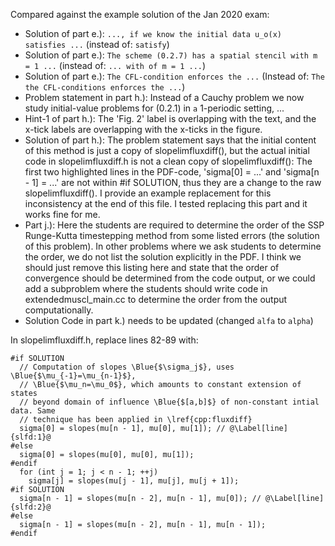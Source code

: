 Compared against the example solution of the Jan 2020 exam:

- Solution of part e.): `..., if we know the initial data u_o(x) satisfies ...` (instead of: `satisfy`)
- Solution of part e.): `The scheme (0.2.7) has a spatial stencil with m = 1 ...` (instead of: `... with of m = 1 ...`)
- Solution of part e.): `The CFL-condition enforces the ...` (Instead of: `The the CFL-conditions enforces the ...`)
- Problem statement in  part h.): Instead of a Cauchy problem we now study initial-value problems for (0.2.1) in
`a` 1-periodic setting, ...
- Hint-1 of part h.): The 'Fig. 2' label is overlapping with the text, and the x-tick labels are overlapping with the x-ticks in the figure.
- Solution of part h.): The problem statement says that the initial content of this method is just a copy of slopelimfluxdiff(), but the actual initial code in slopelimfluxdiff.h is not a clean copy of slopelimfluxdiff(): The first two highlighted lines in the PDF-code, 'sigma[0] = ...' and 'sigma[n - 1] = ...' are not within #if SOLUTION, thus they are a change to the raw slopelimfluxdiff(). I provide an example replacement for this inconsistency at the end of this file. I tested replacing this part and it works fine for me.
- Part j.): Here the students are required to determine the order of the SSP Runge-Kutta timestepping method from some listed errors (the solution of this problem). In other problems where we ask students to determine the order, we do not list the solution explicitly in the PDF. I think we should just remove this listing here and state that the order of convergence should be determined from the code output, or we could add a subproblem where the students should write code in extendedmuscl_main.cc to determine the order from the output computationally.
- Solution Code in part k.) needs to be updated (changed `alfa` to `alpha`)



In slopelimfluxdiff.h, replace lines 82-89 with:
```
#if SOLUTION
  // Computation of slopes \Blue{$\sigma_j$}, uses \Blue{$\mu_{-1}=\mu_{n-1}$},
  // \Blue{$\mu_n=\mu_0$}, which amounts to constant extension of states
  // beyond domain of influence \Blue{$[a,b]$} of non-constant intial data. Same
  // technique has been applied in \lref{cpp:fluxdiff}
  sigma[0] = slopes(mu[n - 1], mu[0], mu[1]); // @\Label[line]{slfd:1}@
#else
  sigma[0] = slopes(mu[0], mu[0], mu[1]);
#endif
  for (int j = 1; j < n - 1; ++j)
    sigma[j] = slopes(mu[j - 1], mu[j], mu[j + 1]);
#if SOLUTION
  sigma[n - 1] = slopes(mu[n - 2], mu[n - 1], mu[0]); // @\Label[line]{slfd:2}@
#else
  sigma[n - 1] = slopes(mu[n - 2], mu[n - 1], mu[n - 1]);
#endif
```